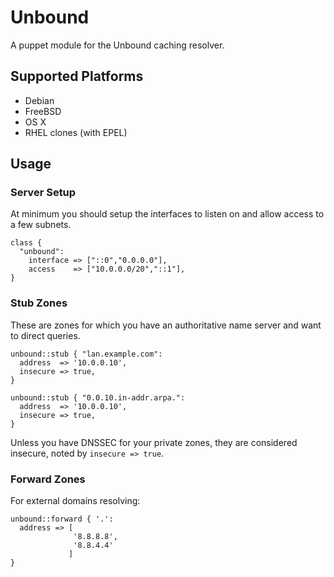 # Unbound

A puppet module for the Unbound caching resolver.

## Supported Platforms

* Debian
* FreeBSD
* OS X
* RHEL clones (with EPEL)

## Usage

### Server Setup

At minimum you should setup the interfaces to listen on and allow access to a few subnets.

    class {
      "unbound":
        interface => ["::0","0.0.0.0"],
        access    => ["10.0.0.0/20","::1"],
    }

### Stub Zones

These are zones for which you have an authoritative name server and want to
direct queries.

    unbound::stub { "lan.example.com":
      address  => '10.0.0.10',
      insecure => true,
    }

    unbound::stub { "0.0.10.in-addr.arpa.":
      address  => '10.0.0.10',
      insecure => true,
    } 

Unless you have DNSSEC for your private zones, they are considered insecure,
noted by `insecure => true`.

### Forward Zones

For external domains resolving:

    unbound::forward { '.':
      address => [
                  '8.8.8.8',
                  '8.8.4.4'
                 ]
    }
